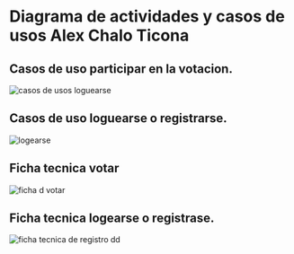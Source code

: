
# Diagrama de actividades y casos de usos Alex Chalo Ticona

## Casos de uso participar en la votacion. 

![casos de usos loguearse](https://user-images.githubusercontent.com/56443132/83338791-f02e9e00-a2c7-11ea-935b-ff04dfadab02.JPG)


## Casos de uso  loguearse o registrarse.


![logearse](https://user-images.githubusercontent.com/56443132/83338634-92e61d00-a2c6-11ea-9bf1-d357b970bfa7.JPG)


## Ficha tecnica votar

![ficha d votar](https://user-images.githubusercontent.com/56443132/83338809-16ecd480-a2c8-11ea-972a-ec819b2be71c.JPG)

## Ficha tecnica logearse o registrase.

![ficha tecnica de registro dd](https://user-images.githubusercontent.com/56443132/83338798-05a3c800-a2c8-11ea-8569-957de1aac5a8.JPG)
